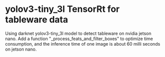 # yolov3-tiny_3l TensorRt for tableware data
 Using darknet yolov3-tiny_3l model to detect tableware on nvidia jetson nano.
 Add a function "_process_feats_and_filter_boxes" to optimize time consumption,
 and the inference time of one image is about 60 milli seconds on jetson nano.
 
